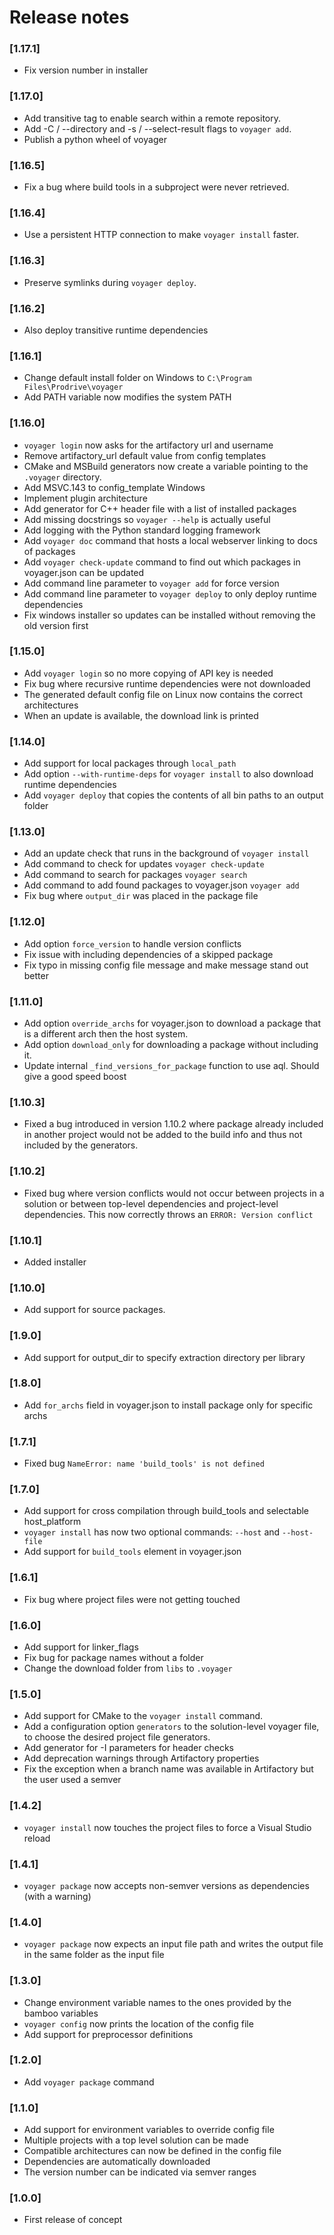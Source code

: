 # Release notes

### [1.17.1]
- Fix version number in installer

### [1.17.0]
- Add transitive tag to enable search within a remote repository.
- Add -C / --directory and -s / --select-result flags to `voyager add`.
- Publish a python wheel of voyager

### [1.16.5]
- Fix a bug where build tools in a subproject were never retrieved.

### [1.16.4]
- Use a persistent HTTP connection to make `voyager install` faster.

### [1.16.3]
- Preserve symlinks during `voyager deploy`.

### [1.16.2]
- Also deploy transitive runtime dependencies 

### [1.16.1]
- Change default install folder on Windows to `C:\Program Files\Prodrive\voyager`
- Add PATH variable now modifies the system PATH

### [1.16.0]
- `voyager login` now asks for the artifactory url and username
- Remove artifactory_url default value from config templates
- CMake and MSBuild generators now create a variable pointing to the `.voyager` directory.
- Add MSVC.143 to config_template Windows
- Implement plugin architecture
- Add generator for C++ header file with a list of installed packages
- Add missing docstrings so `voyager --help` is actually useful
- Add logging with the Python standard logging framework
- Add `voyager doc` command that hosts a local webserver linking to docs of packages
- Add `voyager check-update` command to find out which packages in voyager.json can be updated
- Add command line parameter to `voyager add` for force version
- Add command line parameter to `voyager deploy` to only deploy runtime dependencies
- Fix windows installer so updates can be installed without removing the old version first

### [1.15.0]
- Add `voyager login` so no more copying of API key is needed
- Fix bug where recursive runtime dependencies were not downloaded
- The generated default config file on Linux now contains the correct architectures
- When an update is available, the download link is printed

### [1.14.0]
- Add support for local packages through `local_path`
- Add option `--with-runtime-deps` for `voyager install` to also download runtime dependencies
- Add `voyager deploy` that copies the contents of all bin paths to an output folder

### [1.13.0]
- Add an update check that runs in the background of `voyager install`
- Add command to check for updates `voyager check-update`
- Add command to search for packages `voyager search`
- Add command to add found packages to voyager.json `voyager add`
- Fix bug where `output_dir` was placed in the package file

### [1.12.0]
- Add option `force_version` to handle version conflicts
- Fix issue with including dependencies of a skipped package
- Fix typo in missing config file message and make message stand out better

### [1.11.0]
- Add option `override_archs` for voyager.json to download a package that is a different arch then the host system.
- Add option `download_only` for downloading a package without including it.
- Update internal `_find_versions_for_package` function to use aql. Should give a good speed boost

### [1.10.3]
- Fixed a bug introduced in version 1.10.2 where package already included in another project would not be added to the build info and thus not included by the generators. 

### [1.10.2]
- Fixed bug where version conflicts would not occur between projects in a solution or between top-level dependencies and project-level dependencies. This now correctly throws an `ERROR: Version conflict`

### [1.10.1]
- Added installer

### [1.10.0]
- Add support for source packages.

### [1.9.0]
- Add support for output_dir to specify extraction directory per library

### [1.8.0]
- Add `for_archs` field in voyager.json to install package only for specific archs

### [1.7.1]
- Fixed bug `NameError: name 'build_tools' is not defined`

### [1.7.0]
- Add support for cross compilation through build_tools and selectable host_platform
- `voyager install` has now two optional commands: `--host` and `--host-file`
- Add support for `build_tools` element in voyager.json

### [1.6.1]
- Fix bug where project files were not getting touched

### [1.6.0]
- Add support for linker_flags
- Fix bug for package names without a folder
- Change the download folder from `libs` to `.voyager`

### [1.5.0]
- Add support for CMake to the `voyager install` command.
- Add a configuration option `generators` to the solution-level voyager file,
  to choose the desired project file generators.
- Add generator for -I parameters for header checks
- Add deprecation warnings through Artifactory properties
- Fix the exception when a branch name was available in Artifactory but the user used a semver

### [1.4.2]
- `voyager install` now touches the project files to force a Visual Studio reload

### [1.4.1]
- `voyager package` now accepts non-semver versions as dependencies (with a warning)

### [1.4.0]
- `voyager package` now expects an input file path and writes the output file in the same folder as the input file

### [1.3.0]
- Change environment variable names to the ones provided by the bamboo variables
- `voyager config` now prints the location of the config file
- Add support for preprocessor definitions

### [1.2.0]
- Add `voyager package` command

### [1.1.0]
- Add support for environment variables to override config file
- Multiple projects with a top level solution can be made
- Compatible architectures can now be defined in the config file
- Dependencies are automatically downloaded
- The version number can be indicated via semver ranges

### [1.0.0]
- First release of concept
